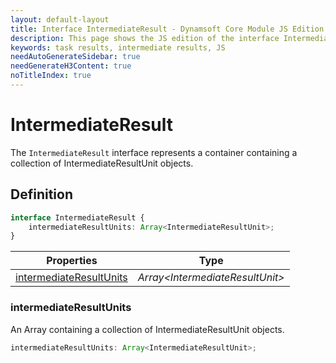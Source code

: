 ```yaml
---
layout: default-layout
title: Interface IntermediateResult - Dynamsoft Core Module JS Edition API Reference
description: This page shows the JS edition of the interface IntermediateResult in Dynamsoft Core Module.
keywords: task results, intermediate results, JS
needAutoGenerateSidebar: true
needGenerateH3Content: true
noTitleIndex: true
---
```


# IntermediateResult

The `IntermediateResult` interface represents a container containing a collection of IntermediateResultUnit objects.

## Definition

```typescript
interface IntermediateResult {
    intermediateResultUnits: Array<IntermediateResultUnit>;
}
```

| Properties | Type |
|--------|-------------|
| [intermediateResultUnits](#intermediateresultunits) | *Array\<IntermediateResultUnit>* |

### intermediateResultUnits

An Array containing a collection of IntermediateResultUnit objects.

```typescript
intermediateResultUnits: Array<IntermediateResultUnit>;
```
